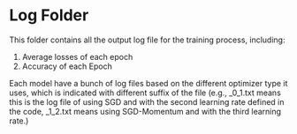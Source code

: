 # Log Folder
This folder contains all the output log file for the training process, including:

1. Average losses of each epoch
2. Accuracy of each Epoch

Each model have a bunch of log files based on the different optimizer type it uses, which is indicated with different suffix of the file (e.g., _0_1.txt means this is the log file of using SGD and with the second learning rate defined in the code, _1_2.txt means using SGD-Momentum and with the third learning rate.)